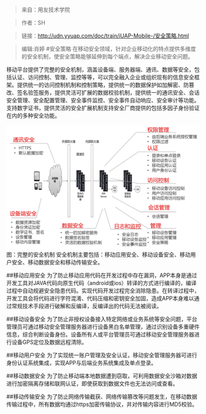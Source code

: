 >来自：用友技术学院

>作者：SH

>链接：http://udn.yyuap.com/doc/train/iUAP-Mobile-/安全策略.html

>编辑:肖婷
#安全策略
在移动安全领域，针对企业移动化的特点提供多维度的安全机制，使安全策略能够延伸到每个端点，解决企业移动安全问题。

移动平台提供了完整的安全机制，涵盖设备端、服务器端、通讯、数据等安全，包括认证、访问控制、管理、监控等等，可以完全融入企业或组织现有的信息安全框架。提供统一的访问控制机制和控制策略，提供统一的数据保护如加解密、防篡改、签名验签服务，提供灵活可扩展的数据校验机制，提供统一的通讯安全、会话安全管理、安全配置管理、安全事件监控、安全事件自动响应、安全审计等功能。支持数字证书，提供灵活的安全扩展机制支持安全厂商提供的包括多因子身份验证在内的多种安全功能。

![](/assets/25.png)
                                                                         图：完整的安全机制
安全机制主要包括：移动应用安全、移动设备安全、移动用户安全、移动数据安全和移动传输安全。


##移动应用安全
为了防止移动应用代码在开发过程中存在漏洞，APP本身是通过开发工具对JAVA代码向原生代码（android或ios）转译的方式进行编译的，编译过程中自动规避安全隐患代码。实现代码开发过程完全消除隐患。在转译过程中，开发工具会将代码进行字符混淆、代码压缩和密钥安全加固，造成APP本身难以通过常规技术手段进行破解和反编译，反编译出的代码无法被阅读。

##移动设备安全
为了防止非授权设备接入特定网络或业务系统等安全问题，平台管理员可通过移动安全管理服务器进行设备黑白名单管理，通过识别设备多重硬件信息，综合判断设备身份。设备所有人或平台管理员可通过移动安全管理服务器进行设备GPS定位及数据远程清除。

##移动用户安全
为了实现统一账户管理及安全认证，移动安全管理服务器可进行身份认证系统集成，实现APP与后端业务系统集成及单点登录。

##移动数据安全
为了防止移动端本地数据遭到窃取，可利用数据安全沙箱对数据进行加密隔离存储和联网认证，即使获取到数据文件也无法访问或查看。

##移动传输安全
为了防止网络传输截获、网络传输篡改等问题发生，在移动数据传输过程中，所有数据均通过https加密传输协议，并对传输内容进行MD5校验。





